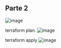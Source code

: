 ## Parte 2 
![image](https://github.com/Waterclau/ASR/assets/91564866/7b794b5e-da2f-4804-ad33-9642e6816987)

terraform plan. 
![image](https://github.com/Waterclau/ASR/assets/91564866/4fc1daac-2853-48c4-aafa-fbb533fa6c74)

terraform apply 
![image](https://github.com/Waterclau/ASR/assets/91564866/03ad4918-bb7e-4841-83d1-62c393edcd71)



